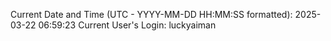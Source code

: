 Current Date and Time (UTC - YYYY-MM-DD HH:MM:SS formatted): 2025-03-22 06:59:23
Current User's Login: luckyaiman
